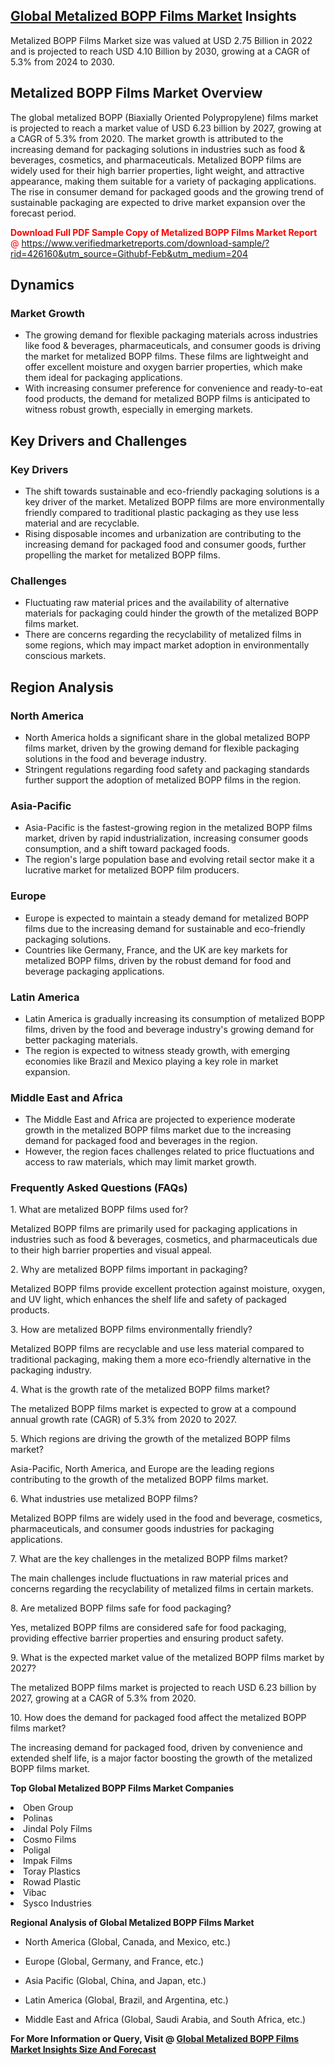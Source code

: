 <h2><a href="https://www.verifiedmarketreports.com/download-sample/?rid=426160&amp;utm_source=Githubf&amp;utm_medium=204" target="_blank">Global Metalized BOPP Films Market</a> Insights</h2><p>Metalized BOPP Films Market size was valued at USD 2.75 Billion in 2022 and is projected to reach USD 4.10 Billion by 2030, growing at a CAGR of 5.3% from 2024 to 2030.</p><p> <h2>Metalized BOPP Films Market Overview</h2> <p>The global metalized BOPP (Biaxially Oriented Polypropylene) films market is projected to reach a market value of USD 6.23 billion by 2027, growing at a CAGR of 5.3% from 2020. The market growth is attributed to the increasing demand for packaging solutions in industries such as food & beverages, cosmetics, and pharmaceuticals. Metalized BOPP films are widely used for their high barrier properties, light weight, and attractive appearance, making them suitable for a variety of packaging applications. The rise in consumer demand for packaged goods and the growing trend of sustainable packaging are expected to drive market expansion over the forecast period.</p> <p><p><span class=""><span style="color: #ff0000;"><strong>Download Full PDF Sample Copy of Metalized BOPP Films Market Report</strong> @ </span><a href="https://www.verifiedmarketreports.com/download-sample/?rid=426160&amp;utm_source=Githubf-Feb&amp;utm_medium=204" target="_blank">https://www.verifiedmarketreports.com/download-sample/?rid=426160&amp;utm_source=Githubf-Feb&amp;utm_medium=204</a></span></p></p> <h2>Dynamics</h2> <h3>Market Growth</h3> <ul> <li>The growing demand for flexible packaging materials across industries like food & beverages, pharmaceuticals, and consumer goods is driving the market for metalized BOPP films. These films are lightweight and offer excellent moisture and oxygen barrier properties, which make them ideal for packaging applications.</li> <li>With increasing consumer preference for convenience and ready-to-eat food products, the demand for metalized BOPP films is anticipated to witness robust growth, especially in emerging markets.</li> </ul> <h2>Key Drivers and Challenges</h2> <h3>Key Drivers</h3> <ul> <li>The shift towards sustainable and eco-friendly packaging solutions is a key driver of the market. Metalized BOPP films are more environmentally friendly compared to traditional plastic packaging as they use less material and are recyclable.</li> <li>Rising disposable incomes and urbanization are contributing to the increasing demand for packaged food and consumer goods, further propelling the market for metalized BOPP films.</li> </ul> <h3>Challenges</h3> <ul> <li>Fluctuating raw material prices and the availability of alternative materials for packaging could hinder the growth of the metalized BOPP films market.</li> <li>There are concerns regarding the recyclability of metalized films in some regions, which may impact market adoption in environmentally conscious markets.</li> </ul> <h2>Region Analysis</h2> <h3>North America</h3> <ul> <li>North America holds a significant share in the global metalized BOPP films market, driven by the growing demand for flexible packaging solutions in the food and beverage industry.</li> <li>Stringent regulations regarding food safety and packaging standards further support the adoption of metalized BOPP films in the region.</li> </ul> <h3>Asia-Pacific</h3> <ul> <li>Asia-Pacific is the fastest-growing region in the metalized BOPP films market, driven by rapid industrialization, increasing consumer goods consumption, and a shift toward packaged foods.</li> <li>The region's large population base and evolving retail sector make it a lucrative market for metalized BOPP film producers.</li> </ul> <h3>Europe</h3> <ul> <li>Europe is expected to maintain a steady demand for metalized BOPP films due to the increasing demand for sustainable and eco-friendly packaging solutions.</li> <li>Countries like Germany, France, and the UK are key markets for metalized BOPP films, driven by the robust demand for food and beverage packaging applications.</li> </ul> <h3>Latin America</h3> <ul> <li>Latin America is gradually increasing its consumption of metalized BOPP films, driven by the food and beverage industry's growing demand for better packaging materials.</li> <li>The region is expected to witness steady growth, with emerging economies like Brazil and Mexico playing a key role in market expansion.</li> </ul> <h3>Middle East and Africa</h3> <ul> <li>The Middle East and Africa are projected to experience moderate growth in the metalized BOPP films market due to the increasing demand for packaged food and beverages in the region.</li> <li>However, the region faces challenges related to price fluctuations and access to raw materials, which may limit market growth.</li> </ul> <h3>Frequently Asked Questions (FAQs)</h3> <p>1. What are metalized BOPP films used for?</p> <p>Metalized BOPP films are primarily used for packaging applications in industries such as food & beverages, cosmetics, and pharmaceuticals due to their high barrier properties and visual appeal.</p> <p>2. Why are metalized BOPP films important in packaging?</p> <p>Metalized BOPP films provide excellent protection against moisture, oxygen, and UV light, which enhances the shelf life and safety of packaged products.</p> <p>3. How are metalized BOPP films environmentally friendly?</p> <p>Metalized BOPP films are recyclable and use less material compared to traditional packaging, making them a more eco-friendly alternative in the packaging industry.</p> <p>4. What is the growth rate of the metalized BOPP films market?</p> <p>The metalized BOPP films market is expected to grow at a compound annual growth rate (CAGR) of 5.3% from 2020 to 2027.</p> <p>5. Which regions are driving the growth of the metalized BOPP films market?</p> <p>Asia-Pacific, North America, and Europe are the leading regions contributing to the growth of the metalized BOPP films market.</p> <p>6. What industries use metalized BOPP films?</p> <p>Metalized BOPP films are widely used in the food and beverage, cosmetics, pharmaceuticals, and consumer goods industries for packaging applications.</p> <p>7. What are the key challenges in the metalized BOPP films market?</p> <p>The main challenges include fluctuations in raw material prices and concerns regarding the recyclability of metalized films in certain markets.</p> <p>8. Are metalized BOPP films safe for food packaging?</p> <p>Yes, metalized BOPP films are considered safe for food packaging, providing effective barrier properties and ensuring product safety.</p> <p>9. What is the expected market value of the metalized BOPP films market by 2027?</p> <p>The metalized BOPP films market is projected to reach USD 6.23 billion by 2027, growing at a CAGR of 5.3% from 2020.</p> <p>10. How does the demand for packaged food affect the metalized BOPP films market?</p> <p>The increasing demand for packaged food, driven by convenience and extended shelf life, is a major factor boosting the growth of the metalized BOPP films market.</p> </p><p><strong>Top Global Metalized BOPP Films Market Companies</strong></p><div data-test-id=""><p><li>Oben Group</li><li> Polinas</li><li> Jindal Poly Films</li><li> Cosmo Films</li><li> Poligal</li><li> Impak Films</li><li> Toray Plastics</li><li> Rowad Plastic</li><li> Vibac</li><li> Sysco Industries</li></p><div><strong>Regional Analysis of&nbsp;Global Metalized BOPP Films Market</strong></div><ul><li dir="ltr"><p dir="ltr">North America&nbsp;(Global, Canada, and Mexico, etc.)</p></li><li dir="ltr"><p dir="ltr">Europe (Global, Germany, and France, etc.)</p></li><li dir="ltr"><p dir="ltr">Asia Pacific&nbsp;(Global, China, and Japan, etc.)</p></li><li dir="ltr"><p dir="ltr">Latin America&nbsp;(Global, Brazil, and Argentina, etc.)</p></li><li dir="ltr">Middle East and Africa&nbsp;(Global, Saudi Arabia, and South Africa, etc.)</li></ul><p><strong>For More Information or Query, Visit @&nbsp;</strong><strong><a href="https://www.verifiedmarketreports.com/product/metalized-bopp-films-market/?utm_source=Githubf&amp;utm_medium=204" target="_blank">Global Metalized BOPP Films Market Insights Size And Forecast</a></strong></p></div>
